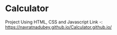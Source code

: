 # Calculator
Project Using HTML, CSS and Javascript
Link -: https://navratnadubey.github.io/Calculator.github.io/
